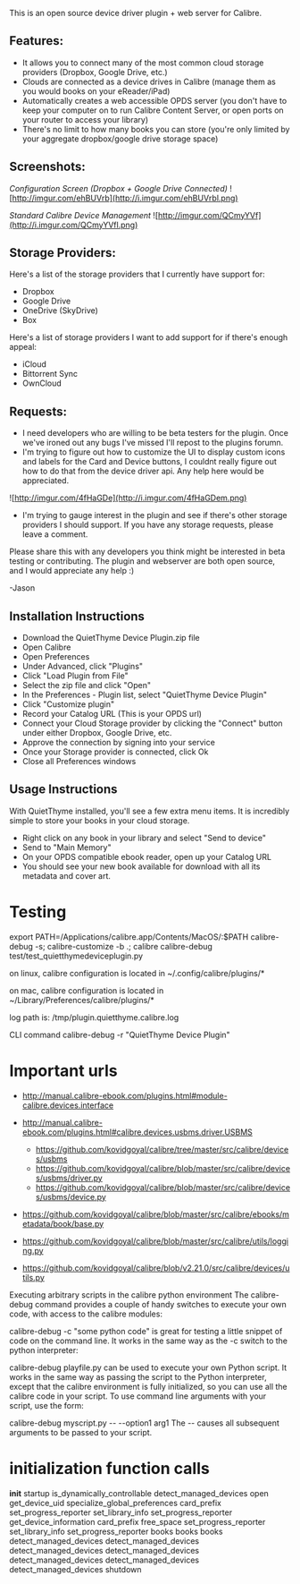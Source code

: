 

This is an open source device driver plugin + web server for Calibre. 

## Features:

- It allows you to connect many of the most common cloud storage providers (Dropbox, Google Drive, etc.)
- Clouds are connected as a device drives in Calibre (manage them as you would books on your eReader/iPad)
- Automatically creates a web accessible OPDS server (you don't have to keep your computer on to run Calibre Content Server, or open ports on your router to access your library)
- There's no limit to how many books you can store (you're only limited by your aggregate dropbox/google drive storage space)

## Screenshots:

_Configuration Screen (Dropbox + Google Drive Connected)_
![http://imgur.com/ehBUVrb](http://i.imgur.com/ehBUVrbl.png)


_Standard Calibre Device Management_
![http://imgur.com/QCmyYVf](http://i.imgur.com/QCmyYVfl.png)


## Storage Providers:

Here's a list of the storage providers that I currently have support for: 
- Dropbox
- Google Drive
- OneDrive (SkyDrive)
- Box

Here's a list of storage providers I want to add support for if there's enough appeal:
- iCloud
- Bittorrent Sync
- OwnCloud

## Requests:
- I need developers who are willing to be beta testers for the plugin. Once we've ironed out any bugs I've missed I'll repost to the plugins forumn. 
- I'm trying to figure out how to customize the UI to display custom icons and labels for the Card and Device buttons, I couldnt really figure out how to do that from the device driver api. Any help here would be appreciated. 

![http://imgur.com/4fHaGDe](http://i.imgur.com/4fHaGDem.png)

- I'm trying to gauge interest in the plugin and see if there's other storage providers I should support. If you have any storage requests, please leave a comment.

Please share this with any developers you think might be interested in beta testing or contributing. The plugin and webserver are both open source, and I would appreciate any help :)

-Jason


## Installation Instructions

- Download the QuietThyme Device Plugin.zip file
- Open Calibre
- Open Preferences
- Under Advanced, click "Plugins"
- Click "Load Plugin from File"
- Select the zip file and click "Open"
- In the Preferences - Plugin list, select "QuietThyme Device Plugin"
- Click "Customize plugin"
- Record your Catalog URL (This is your OPDS url)
- Connect your Cloud Storage provider by clicking the "Connect" button under either Dropbox, Google Drive, etc.
- Approve the connection by signing into your service
- Once your Storage provider is connected, click Ok
- Close all Preferences windows


## Usage Instructions
With QuietThyme installed, you'll see a few extra menu items. It is incredibly simple to store your books in your cloud storage. 

- Right click on any book in your library and select "Send to device"
- Send to "Main Memory" 
- On your OPDS compatible ebook reader, open up your Catalog URL
- You should see your new book available for download with all its metadata and cover art. 





# Testing
export PATH=/Applications/calibre.app/Contents/MacOS/:$PATH
calibre-debug -s; calibre-customize -b .; calibre
calibre-debug test/test_quietthymedeviceplugin.py

on linux, calibre configuration is located in
~/.config/calibre/plugins/*

on mac, calibre configuration is located in
~/Library/Preferences/calibre/plugins/*

log path is:
/tmp/plugin.quietthyme.calibre.log


CLI command 
calibre-debug -r "QuietThyme Device Plugin"

# Important urls
- http://manual.calibre-ebook.com/plugins.html#module-calibre.devices.interface
- http://manual.calibre-ebook.com/plugins.html#calibre.devices.usbms.driver.USBMS
    - https://github.com/kovidgoyal/calibre/tree/master/src/calibre/devices/usbms
    - https://github.com/kovidgoyal/calibre/blob/master/src/calibre/devices/usbms/driver.py
    - https://github.com/kovidgoyal/calibre/blob/master/src/calibre/devices/usbms/device.py
- https://github.com/kovidgoyal/calibre/blob/master/src/calibre/ebooks/metadata/book/base.py

- https://github.com/kovidgoyal/calibre/blob/master/src/calibre/utils/logging.py
- https://github.com/kovidgoyal/calibre/blob/v2.21.0/src/calibre/devices/utils.py



Executing arbitrary scripts in the calibre python environment
The calibre-debug command provides a couple of handy switches to execute your own code, with access to the calibre modules:

calibre-debug -c "some python code"
is great for testing a little snippet of code on the command line. It works in the same way as the -c switch to the python interpreter:

calibre-debug playfile.py
can be used to execute your own Python script. It works in the same way as passing the script to the Python interpreter, except that the calibre environment is fully initialized, so you can use all the calibre code in your script. To use command line arguments with your script, use the form:

calibre-debug myscript.py -- --option1 arg1
The -- causes all subsequent arguments to be passed to your script.






# initialization function calls
__init__
startup
is_dynamically_controllable
detect_managed_devices
open
get_device_uid
specialize_global_preferences
card_prefix
set_progress_reporter
set_library_info
set_progress_reporter
get_device_information
card_prefix
free_space
set_progress_reporter
set_library_info
set_progress_reporter
books
books
books
detect_managed_devices
detect_managed_devices
detect_managed_devices
detect_managed_devices
detect_managed_devices
detect_managed_devices
detect_managed_devices
shutdown
